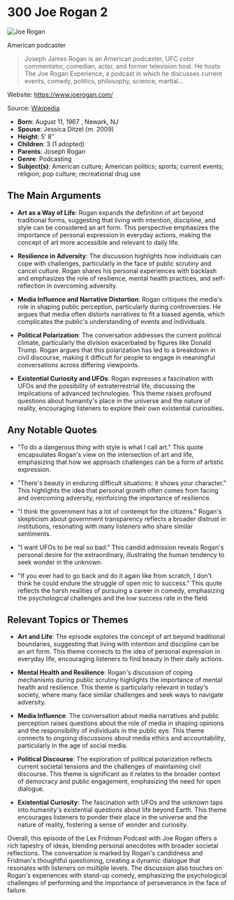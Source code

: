 # 300 Joe Rogan 2


![Joe Rogan](https://encrypted-tbn0.gstatic.com/images?q=tbn:ANd9GcQiTkhgFo4jRRUnss15Nm9sBxrA-ZKATybGZMaZ3g&s=0)

American podcaster

> Joseph James Rogan is an American podcaster, UFC color commentator, comedian, actor, and former television host. He hosts The Joe Rogan Experience, a podcast in which he discusses current events, comedy, politics, philosophy, science, martial...

Website: https://www.joerogan.com/

Source: [Wikipedia](https://en.wikipedia.org/wiki/Joe_Rogan)

- **Born**: August 11, 1967 , Newark, NJ
- **Spouse**: Jessica Ditzel (m. 2009)
- **Height**: 5′ 8″
- **Children**: 3 (1 adopted)
- **Parents**: Joseph Rogan
- **Genre**: Podcasting
- **Subject(s)**: American culture; American politics; sports; current events; religion; pop culture; recreational drug use


## The Main Arguments

- **Art as a Way of Life**: Rogan expands the definition of art beyond traditional forms, suggesting that living with intention, discipline, and style can be considered an art form. This perspective emphasizes the importance of personal expression in everyday actions, making the concept of art more accessible and relevant to daily life.

- **Resilience in Adversity**: The discussion highlights how individuals can cope with challenges, particularly in the face of public scrutiny and cancel culture. Rogan shares his personal experiences with backlash and emphasizes the role of resilience, mental health practices, and self-reflection in overcoming adversity.

- **Media Influence and Narrative Distortion**: Rogan critiques the media's role in shaping public perception, particularly during controversies. He argues that media often distorts narratives to fit a biased agenda, which complicates the public's understanding of events and individuals.

- **Political Polarization**: The conversation addresses the current political climate, particularly the division exacerbated by figures like Donald Trump. Rogan argues that this polarization has led to a breakdown in civil discourse, making it difficult for people to engage in meaningful conversations across differing viewpoints.

- **Existential Curiosity and UFOs**: Rogan expresses a fascination with UFOs and the possibility of extraterrestrial life, discussing the implications of advanced technologies. This theme raises profound questions about humanity's place in the universe and the nature of reality, encouraging listeners to explore their own existential curiosities.

## Any Notable Quotes

- "To do a dangerous thing with style is what I call art."
  This quote encapsulates Rogan's view on the intersection of art and life, emphasizing that how we approach challenges can be a form of artistic expression.

- "There's beauty in enduring difficult situations; it shows your character."
  This highlights the idea that personal growth often comes from facing and overcoming adversity, reinforcing the importance of resilience.

- "I think the government has a lot of contempt for the citizens."
  Rogan's skepticism about government transparency reflects a broader distrust in institutions, resonating with many listeners who share similar sentiments.

- "I want UFOs to be real so bad."
  This candid admission reveals Rogan's personal desire for the extraordinary, illustrating the human tendency to seek wonder in the unknown.

- "If you ever had to go back and do it again like from scratch, I don't think he could endure the struggle of open mic to success."
  This quote reflects the harsh realities of pursuing a career in comedy, emphasizing the psychological challenges and the low success rate in the field.

## Relevant Topics or Themes

- **Art and Life**: The episode explores the concept of art beyond traditional boundaries, suggesting that living with intention and discipline can be an art form. This theme connects to the idea of personal expression in everyday life, encouraging listeners to find beauty in their daily actions.

- **Mental Health and Resilience**: Rogan's discussion of coping mechanisms during public scrutiny highlights the importance of mental health and resilience. This theme is particularly relevant in today's society, where many face similar challenges and seek ways to navigate adversity.

- **Media Influence**: The conversation about media narratives and public perception raises questions about the role of media in shaping opinions and the responsibility of individuals in the public eye. This theme connects to ongoing discussions about media ethics and accountability, particularly in the age of social media.

- **Political Discourse**: The exploration of political polarization reflects current societal tensions and the challenges of maintaining civil discourse. This theme is significant as it relates to the broader context of democracy and public engagement, emphasizing the need for open dialogue.

- **Existential Curiosity**: The fascination with UFOs and the unknown taps into humanity's existential questions about life beyond Earth. This theme encourages listeners to ponder their place in the universe and the nature of reality, fostering a sense of wonder and curiosity.

Overall, this episode of the Lex Fridman Podcast with Joe Rogan offers a rich tapestry of ideas, blending personal anecdotes with broader societal reflections. The conversation is marked by Rogan's candidness and Fridman's thoughtful questioning, creating a dynamic dialogue that resonates with listeners on multiple levels. The discussion also touches on Rogan's experiences with stand-up comedy, emphasizing the psychological challenges of performing and the importance of perseverance in the face of failure.